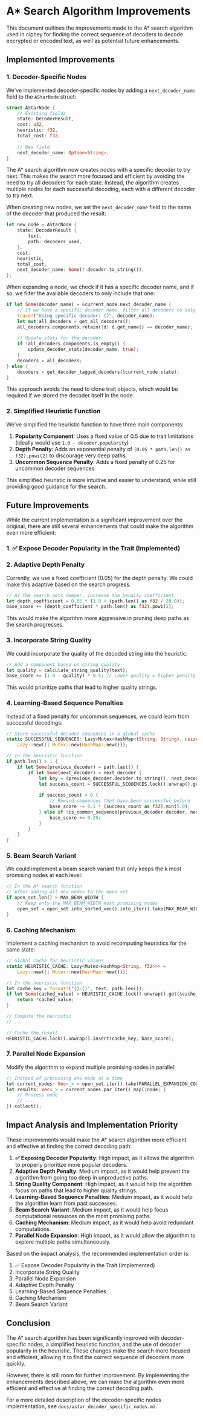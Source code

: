 # A* Search Algorithm Improvements

This document outlines the improvements made to the A* search algorithm used in ciphey for finding the correct sequence of decoders to decode encrypted or encoded text, as well as potential future enhancements.

## Implemented Improvements

### 1. Decoder-Specific Nodes

We've implemented decoder-specific nodes by adding a `next_decoder_name` field to the `AStarNode` struct:

```rust
struct AStarNode {
    // Existing fields
    state: DecoderResult,
    cost: u32,
    heuristic: f32,
    total_cost: f32,
    
    // New field
    next_decoder_name: Option<String>,
}
```

The A* search algorithm now creates nodes with a specific decoder to try next. This makes the search more focused and efficient by avoiding the need to try all decoders for each state. Instead, the algorithm creates multiple nodes for each successful decoding, each with a different decoder to try next.

When creating new nodes, we set the `next_decoder_name` field to the name of the decoder that produced the result:

```rust
let new_node = AStarNode {
    state: DecoderResult {
        text,
        path: decoders_used,
    },
    cost,
    heuristic,
    total_cost,
    next_decoder_name: Some(r.decoder.to_string()),
};
```

When expanding a node, we check if it has a specific decoder name, and if so, we filter the available decoders to only include that one:

```rust
if let Some(decoder_name) = &current_node.next_decoder_name {
    // If we have a specific decoder name, filter all decoders to only include that one
    trace!("Using specific decoder: {}", decoder_name);
    let mut all_decoders = get_all_decoders();
    all_decoders.components.retain(|d| d.get_name() == decoder_name);
    
    // Update stats for the decoder
    if !all_decoders.components.is_empty() {
        update_decoder_stats(decoder_name, true);
    }
    decoders = all_decoders;
} else {
    decoders = get_decoder_tagged_decoders(&current_node.state);
}
```

This approach avoids the need to clone trait objects, which would be required if we stored the decoder itself in the node.

### 2. Simplified Heuristic Function

We've simplified the heuristic function to have three main components:

1. **Popularity Component**: Uses a fixed value of 0.5 due to trait limitations (ideally would use `1.0 - decoder.popularity`)
2. **Depth Penalty**: Adds an exponential penalty of `(0.05 * path.len() as f32).powi(2)` to discourage very deep paths
3. **Uncommon Sequence Penalty**: Adds a fixed penalty of 0.25 for uncommon decoder sequences

This simplified heuristic is more intuitive and easier to understand, while still providing good guidance for the search.

## Future Improvements

While the current implementation is a significant improvement over the original, there are still several enhancements that could make the algorithm even more efficient:

### 1. ✅ Expose Decoder Popularity in the Trait (Implemented)

### 2. Adaptive Depth Penalty

Currently, we use a fixed coefficient (0.05) for the depth penalty. We could make this adaptive based on the search progress:

```rust
// As the search gets deeper, increase the penalty coefficient
let depth_coefficient = 0.05 * (1.0 + (path.len() as f32 / 20.0));
base_score += (depth_coefficient * path.len() as f32).powi(2);
```

This would make the algorithm more aggressive in pruning deep paths as the search progresses.

### 3. Incorporate String Quality

We could incorporate the quality of the decoded string into the heuristic:

```rust
// Add a component based on string quality
let quality = calculate_string_quality(text);
base_score += (1.0 - quality) * 0.5; // Lower quality = higher penalty
```

This would prioritize paths that lead to higher quality strings.

### 4. Learning-Based Sequence Penalties

Instead of a fixed penalty for uncommon sequences, we could learn from successful decodings:

```rust
// Store successful decoder sequences in a global cache
static SUCCESSFUL_SEQUENCES: Lazy<Mutex<HashMap<(String, String), usize>>> = 
    Lazy::new(|| Mutex::new(HashMap::new()));

// In the heuristic function
if path.len() > 1 {
    if let Some(previous_decoder) = path.last() {
        if let Some(next_decoder) = next_decoder {
            let key = (previous_decoder.decoder.to_string(), next_decoder.get_name().to_string());
            let success_count = SUCCESSFUL_SEQUENCES.lock().unwrap().get(&key).copied().unwrap_or(0);
            
            if success_count > 0 {
                // Reward sequences that have been successful before
                base_score -= 0.1 * (success_count as f32).min(5.0);
            } else if !is_common_sequence(previous_decoder.decoder, next_decoder.get_name()) {
                base_score += 0.25;
            }
        }
    }
}
```

### 5. Beam Search Variant

We could implement a beam search variant that only keeps the k most promising nodes at each level:

```rust
// In the A* search function
// After adding all new nodes to the open set
if open_set.len() > MAX_BEAM_WIDTH {
    // Keep only the MAX_BEAM_WIDTH most promising nodes
    open_set = open_set.into_sorted_vec().into_iter().take(MAX_BEAM_WIDTH).collect();
}
```

### 6. Caching Mechanism

Implement a caching mechanism to avoid recomputing heuristics for the same state:

```rust
// Global cache for heuristic values
static HEURISTIC_CACHE: Lazy<Mutex<HashMap<String, f32>>> = 
    Lazy::new(|| Mutex::new(HashMap::new()));

// In the heuristic function
let cache_key = format!("{}:{}", text, path.len());
if let Some(cached_value) = HEURISTIC_CACHE.lock().unwrap().get(&cache_key) {
    return *cached_value;
}

// Compute the heuristic
// ...

// Cache the result
HEURISTIC_CACHE.lock().unwrap().insert(cache_key, base_score);
```

### 7. Parallel Node Expansion

Modify the algorithm to expand multiple promising nodes in parallel:

```rust
// Instead of processing one node at a time
let current_nodes: Vec<_> = open_set.iter().take(PARALLEL_EXPANSION_COUNT).collect();
let results: Vec<_> = current_nodes.par_iter().map(|node| {
    // Process node
    // ...
}).collect();
```

## Impact Analysis and Implementation Priority

These improvements would make the A* search algorithm more efficient and effective at finding the correct decoding path:

1. **✅ Exposing Decoder Popularity**: High impact, as it allows the algorithm to properly prioritize more popular decoders.
2. **Adaptive Depth Penalty**: Medium impact, as it would help prevent the algorithm from going too deep in unproductive paths.
3. **String Quality Component**: High impact, as it would help the algorithm focus on paths that lead to higher quality strings.
4. **Learning-Based Sequence Penalties**: Medium impact, as it would help the algorithm learn from past successes.
5. **Beam Search Variant**: Medium impact, as it would help focus computational resources on the most promising paths.
6. **Caching Mechanism**: Medium impact, as it would help avoid redundant computations.
7. **Parallel Node Expansion**: High impact, as it would allow the algorithm to explore multiple paths simultaneously.

Based on the impact analysis, the recommended implementation order is:

1. ✅ Expose Decoder Popularity in the Trait (Implemented)
2. Incorporate String Quality
3. Parallel Node Expansion
4. Adaptive Depth Penalty
5. Learning-Based Sequence Penalties
6. Caching Mechanism
7. Beam Search Variant

## Conclusion

The A* search algorithm has been significantly improved with decoder-specific nodes, a simplified heuristic function, and the use of decoder popularity in the heuristic. These changes make the search more focused and efficient, allowing it to find the correct sequence of decoders more quickly.

However, there is still room for further improvement. By implementing the enhancements described above, we can make the algorithm even more efficient and effective at finding the correct decoding path.

For a more detailed description of the decoder-specific nodes implementation, see `docs/astar_decoder_specific_nodes.md`.